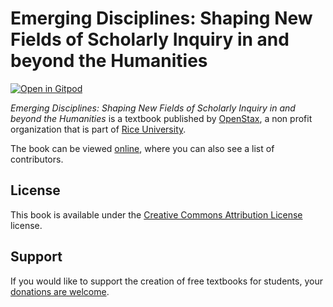 # Emerging Disciplines: Shaping New Fields of Scholarly Inquiry in and beyond the Humanities

[![Open in Gitpod](https://gitpod.io/button/open-in-gitpod.svg)](https://gitpod.io/from-referrer/)

_Emerging Disciplines: Shaping New Fields of Scholarly Inquiry in and beyond the Humanities_ is a textbook published by [OpenStax](https://openstax.org/), a non profit organization that is part of [Rice University](https://www.rice.edu/).

The book can be viewed [online](https://github.com/cnx-user-books/cnxbook-emerging-disciplines-shaping-new-fields-of-scholarly-inquiry-in-and-beyond-the-humanities/releases/latest), where you can also see a list of contributors.

## License
This book is available under the [Creative Commons Attribution License](./LICENSE) license.

## Support
If you would like to support the creation of free textbooks for students, your [donations are welcome](https://riceconnect.rice.edu/donation/support-openstax-banner).
